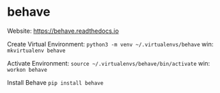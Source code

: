 # behave

Website: https://behave.readthedocs.io


Create Virtual Environment:
    `python3 -m venv ~/.virtualenvs/behave`
    win: `mkvirtualenv behave`

Activate Environment:
    `source ~/.virtualenvs/behave/bin/activate`
    win: `workon behave`

Install Behave
    `pip install behave`
